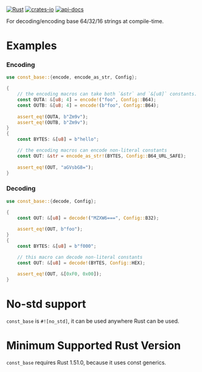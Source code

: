 [![Rust](https://github.com/rodrimati1992/const_base/workflows/Rust/badge.svg)](https://github.com/rodrimati1992/const_base/actions)
[![crates-io](https://img.shields.io/crates/v/const_base.svg)](https://crates.io/crates/const_base)
[![api-docs](https://docs.rs/const_base/badge.svg)](https://docs.rs/const_base/*)


For decoding/encoding base 64/32/16 strings at compile-time.

# Examples

### Encoding

```rust
use const_base::{encode, encode_as_str, Config};

{
    // the encoding macros can take both `&str` and `&[u8]` constants.
    const OUTA: &[u8; 4] = encode!("foo", Config::B64);
    const OUTB: &[u8; 4] = encode!(b"foo", Config::B64);
    
    assert_eq!(OUTA, b"Zm9v");
    assert_eq!(OUTB, b"Zm9v");
}
{
    const BYTES: &[u8] = b"hello";

    // the encoding macros can encode non-literal constants
    const OUT: &str = encode_as_str!(BYTES, Config::B64_URL_SAFE);
    
    assert_eq!(OUT, "aGVsbG8=");
}
```

### Decoding

```rust
use const_base::{decode, Config};

{
    const OUT: &[u8] = decode!("MZXW6===", Config::B32);
    
    assert_eq!(OUT, b"foo");
}
{
    const BYTES: &[u8] = b"f000";

    // this macro can decode non-literal constants
    const OUT: &[u8] = decode!(BYTES, Config::HEX);
    
    assert_eq!(OUT, &[0xF0, 0x00]);
}
```

# No-std support

`const_base` is `#![no_std]`, it can be used anywhere Rust can be used.

# Minimum Supported Rust Version

`const_base` requires Rust 1.51.0, because it uses const generics.

